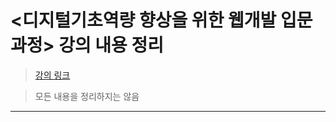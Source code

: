 # <디지털기초역량 향상을 위한 웹개발 입문 과정> 강의 내용 정리
>[강의 링크](https://www.e-itwill.com/course/course_view.jsp?id=125)

> 
> 
>모든 내용을 정리하지는 않음

---
